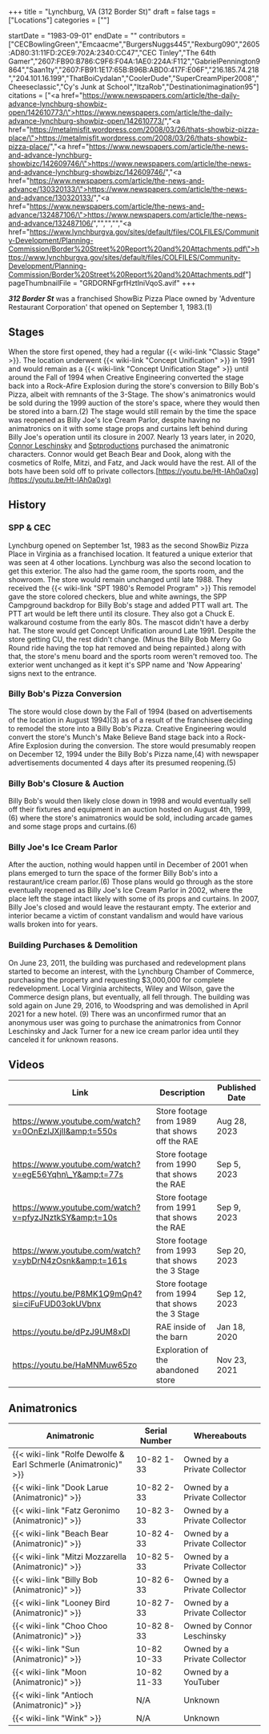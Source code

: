 +++
title = "Lynchburg, VA (312 Border St)"
draft = false
tags = ["Locations"]
categories = [""]


startDate = "1983-09-01"
endDate = ""
contributors = ["CECBowlingGreen","Emcaacme","BurgersNuggs445","Rexburg090","2605:AD80:31:11FD:2CE9:702A:2340:CC47","CEC Tinley","The 64th Gamer","2607:FB90:B786:C9F6:F04A:1AE0:224A:F112","GabrielPennington9864","Saan1ty","2607:FB91:1E17:65B:B96B:ABD0:417F:E06F","216.185.74.218","204.101.16.199","ThatBoiCydalan","CoolerDude","SuperCreamPiper2008","Cheeseclassic","Cy's Junk at School","ItzaRob","Destinationimagination95"]
citations = ["<a href=\"https://www.newspapers.com/article/the-daily-advance-lynchburg-showbiz-open/142610773/\">https://www.newspapers.com/article/the-daily-advance-lynchburg-showbiz-open/142610773/</a>","<a href=\"https://metalmisfit.wordpress.com/2008/03/26/thats-showbiz-pizza-place/\">https://metalmisfit.wordpress.com/2008/03/26/thats-showbiz-pizza-place/</a>","<a href=\"https://www.newspapers.com/article/the-news-and-advance-lynchburg-showbizc/142609746/\">https://www.newspapers.com/article/the-news-and-advance-lynchburg-showbizc/142609746/</a>","<a href=\"https://www.newspapers.com/article/the-news-and-advance/130320133/\">https://www.newspapers.com/article/the-news-and-advance/130320133/</a>","<a href=\"https://www.newspapers.com/article/the-news-and-advance/132487106/\">https://www.newspapers.com/article/the-news-and-advance/132487106/</a>","<ref></ref>","<ref></ref>","<ref></ref>","<a href=\"https://www.lynchburgva.gov/sites/default/files/COLFILES/Community-Development/Planning-Commission/Border%20Street%20Report%20and%20Attachments.pdf\">https://www.lynchburgva.gov/sites/default/files/COLFILES/Community-Development/Planning-Commission/Border%20Street%20Report%20and%20Attachments.pdf</a>"]
pageThumbnailFile = "GRDORNFgrfHztlniVqoS.avif"
+++

***312 Border St*** was a franchised ShowBiz Pizza Place owned by 'Adventure Restaurant Corporation' that opened on September 1, 1983.(1)

## Stages

When the store first opened, they had a regular {{< wiki-link "Classic Stage" >}}. The location underwent {{< wiki-link "Concept Unification" >}} in 1991 and would remain as a {{< wiki-link "Concept Unification Stage" >}} until around the Fall of 1994 when Creative Engineering converted the stage back into a Rock-Afire Explosion during the store's conversion to Billy Bob's Pizza, albeit with remnants of the 3-Stage. The show's animatronics would be sold during the 1999 auction of the store's space, where they would then be stored into a barn.(2) The stage would still remain by the time the space was reopened as Billy Joe's Ice Cream Parlor, despite having no animatronics on it with some stage props and curtains left behind during Billy Joe's operation until its closure in 2007. Nearly 13 years later, in 2020, [Connor Leschinsky](https://www.youtube.com/channel/UCgxzb-fN2B43_3FirF1XDnQ) and [Sptproductions](https://www.youtube.com/c/sptproductions/videos) purchased the animatronic characters. Connor would get Beach Bear and Dook, along with the cosmetics of Rolfe, Mitzi, and Fatz, and Jack would have the rest. All of the bots have been sold off to private collectors.[https://youtu.be/Ht-IAh0a0xg](https://youtu.be/Ht-IAh0a0xg)

## History

### SPP &amp; CEC

Lynchburg opened on September 1st, 1983 as the second ShowBiz Pizza Place in Virginia as a franchised location. It featured a unique exterior that was seen at 4 other locations. Lynchburg was also the second location to get this exterior. The also had the game room, the sports room, and the showroom. The store would remain unchanged until late 1988. They received the {{< wiki-link "SPT 1980's Remodel Program" >}} This remodel gave the store colored checkers, blue and white awnings, the SPP Campground backdrop for Billy Bob's stage and added PTT wall art. The PTT art would be left there until its closure. They also got a Chuck E. walkaround costume from the early 80s. The mascot didn't have a derby hat. The store would get Concept Unification around Late 1991. Despite the store getting CU, the rest didn't change. (Minus the Billy Bob Merry Go Round ride having the top hat removed and being repainted.) along with that, the store's menu board and the sports room weren't removed too. The exterior went unchanged as it kept it's SPP name and 'Now Appearing' signs next to the entrance.

### Billy Bob's Pizza Conversion

The store would close down by the Fall of 1994 (based on advertisements of the location in August 1994)(3) as of a result of the franchisee deciding to remodel the store into a Billy Bob's Pizza. Creative Engineering would convert the store's Munch's Make Believe Band stage back into a Rock-Afire Explosion during the conversion. The store would presumably reopen on December 12, 1994 under the Billy Bob's Pizza name,(4) with newspaper advertisements documented 4 days after its presumed reopening.(5)

### Billy Bob's Closure &amp; Auction

Billy Bob's would then likely close down in 1998 and would eventually sell off their fixtures and equipment in an auction hosted on August 4th, 1999,(6) where the store's animatronics would be sold, including arcade games and some stage props and curtains.(6)

### Billy Joe's Ice Cream Parlor

After the auction, nothing would happen until in December of 2001 when plans emerged to turn the space of the former Billy Bob's into a restaurant/ice cream parlor.(6) Those plans would go through as the store eventually reopened as Billy Joe's Ice Cream Parlor in 2002, where the place left the stage intact likely with some of its props and curtains. In 2007, Billy Joe's closed and would leave the restaurant empty. The exterior and interior became a victim of constant vandalism and would have various walls broken into for years.

### Building Purchases &amp; Demolition

On June 23, 2011, the building was purchased and redevelopment plans started to become an interest, with the Lynchburg Chamber of Commerce, purchasing the property and requesting $3,000,000 for complete redevelopment. Local Virginia architects, Wiley and Wilson, gave the Commerce design plans, but eventually, all fell through. The building was sold again on June 29, 2016, to Woodspring and was demolished in April 2021 for a new hotel. (9) There was an unconfirmed rumor that an anonymous user was going to purchase the animatronics from Connor Leschinsky and Jack Turner for a new ice cream parlor idea until they canceled it for unknown reasons.

## Videos

| Link                                                   | Description                                    | Published Date |
|--------------------------------------------------------|------------------------------------------------|----------------|
| https://www.youtube.com/watch?v=0OnEzIJXjlI&amp;t=550s | Store footage from 1989 that shows off the RAE | Aug 28, 2023   |
| https://www.youtube.com/watch?v=egE56Yqhn\_Y&amp;t=77s | Store footage from 1990 that shows the RAE     | Sep 5, 2023    |
| https://www.youtube.com/watch?v=pfyzJNztkSY&amp;t=10s  | Store footage from 1991 that shows the RAE     | Sep 9, 2023    |
| https://www.youtube.com/watch?v=ybDrN4zOsnk&amp;t=161s | Store footage from 1993 that shows the 3 Stage | Sep 20, 2023   |
| https://youtu.be/P8MK1Q9mQn4?si=ciFuFUD03okUVbnx       | Store footage from 1994 that shows the 3 Stage | Sep 12, 2023   |
| https://youtu.be/dPzJ9UM8xDI                           | RAE inside of the barn                         | Jan 18, 2020   |
| https://youtu.be/HaMNMuw65zo                           | Exploration of the abandoned store             | Nov 23, 2021   |

## Animatronics

| Animatronic                                                               | Serial Number | Whereabouts                  |
|---------------------------------------------------------------------------|---------------|------------------------------|
| {{< wiki-link "Rolfe Dewolfe &amp; Earl Schmerle (Animatronic)" >}} | 10-82 1-33    | Owned by a Private Collector |
| {{< wiki-link "Dook Larue (Animatronic)" >}}                        | 10-82 2-33    | Owned by a Private Collector |
| {{< wiki-link "Fatz Geronimo (Animatronic)" >}}                     | 10-82 3-33    | Owned by a Private Collector |
| {{< wiki-link "Beach Bear (Animatronic)" >}}                        | 10-82 4-33    | Owned by a Private Collector |
| {{< wiki-link "Mitzi Mozzarella (Animatronic)" >}}                  | 10-82 5-33    | Owned by a Private Collector |
| {{< wiki-link "Billy Bob (Animatronic)" >}}                         | 10-82 6-33    | Owned by a Private Collector |
| {{< wiki-link "Looney Bird (Animatronic)" >}}                       | 10-82 7-33    | Owned by a Private Collector |
| {{< wiki-link "Choo Choo (Animatronic)" >}}                         | 10-82 8-33    | Owned by Connor Leschinsky   |
| {{< wiki-link "Sun (Animatronic)" >}}                               | 10-82 10-33   | Owned by a Private Collector |
| {{< wiki-link "Moon (Animatronic)" >}}                              | 10-82 11-33   | Owned by a YouTuber          |
| {{< wiki-link "Antioch (Animatronic)" >}}                           | N/A           | Unknown                      |
| {{< wiki-link "Wink" >}}                                            | N/A           | Unknown                      |